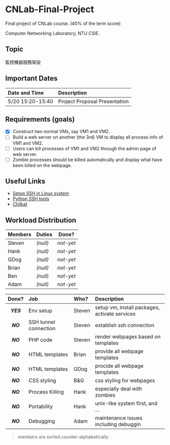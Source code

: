 # CNLab-Final-Project

Final project of CNLab course. (40% of the term score)

Computer Networking Laboratory, NTU CSIE.

## Topic

監控機器服務架設

## Important Dates

|Date and Time|Description|
|:------------|:----------|
|5/20 15:20-15:40|Project Proposal Presentation|



## Requirements (goals)

- [x] Construct two normal VMs, say VM1 and VM2.
- [ ] Build a web server on another (the 3rd) VM to display all process info of VM1 and VM2.
- [ ] Users can kill processes of VM1 and VM2 through the admin page of web server.
- [ ] Zombie processes should be killed automatically and display what have been killed on the webpage.

## Useful Links

* [Setup SSH in Linux system](http://docs.oracle.com/cd/E18930_01/html/821-2426/gksja.html#gksrd)
* [Python SSH tools](https://wiki.python.org/moin/SecureShell)
* [Chilkat](https://www.chilkatsoft.com/python.asp)

## Workload Distribution

|Members|Duties|Done?|
|:------|:-----|:---:|
|Steven|*(null)*|*not-yet*|
|Hank|*(null)*|*not-yet*|
|GDog|*(null)*|*not-yet*|
|Brian|*(null)*|*not-yet*|
|Ben|*(null)*|*not-yet*|
|Adam|*(null)*|*not-yet*|

|Done?|Job|Who?|Description|
|:---:|:--|:---|:----------|
|***YES***|Env setup|Steven|setup vm, install packages, activate services|
|***NO***|SSH tunnel connection|Steven|establish ssh connection|
|***NO***|PHP code|Steven|render webpages based on templates|
|***NO***|HTML templates|Brian|provide all webpage templates|
|***NO***|HTML templates|GDog|procide all webpage templates|
|***NO***|CSS styling|B&G|css styling for webpages|
|***NO***|Process Killing|Hank|especially deal with zombies|
|***NO***|Portability|Hank|unix-like system first, and ...|
|***NO***|Debugging|Adam|maintenance issues including debuggin|


> members are sorted counter-alphabetically.


